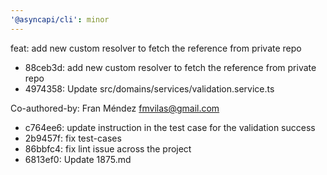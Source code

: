 ```yaml
---
'@asyncapi/cli': minor
---
```


feat: add new custom resolver to fetch the reference from private repo

- 88ceb3d:  add new custom resolver to fetch the reference from private repo
- 4974358: Update src/domains/services/validation.service.ts

Co-authored-by: Fran Méndez <fmvilas@gmail.com>
- c764ee6: update instruction in the test case for the validation success
- 2b9457f: fix test-cases
- 86bbfc4: fix lint issue across the project
- 6813ef0: Update 1875.md


